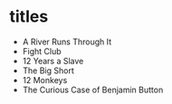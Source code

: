 # titles

- A River Runs Through It
- Fight Club
- 12 Years a Slave
- The Big Short
- 12 Monkeys
- The Curious Case of Benjamin Button